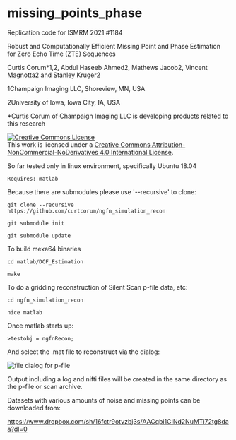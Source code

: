# missing_points_phase
Replication code for ISMRM 2021 #1184

Robust and Computationally Efficient Missing Point and Phase Estimation for Zero Echo Time (ZTE) Sequences

Curtis Corum*1,2, Abdul Haseeb Ahmed2, Mathews Jacob2, Vincent Magnotta2 and Stanley Kruger2

  1Champaign Imaging LLC, Shoreview, MN, USA

  2University of Iowa, Iowa City, IA, USA

  *Curtis Corum of Champaign Imaging LLC is developing products related to this research

<a rel="license" href="http://creativecommons.org/licenses/by-nc-nd/4.0/"><img alt="Creative Commons License" style="border-width:0" src="https://i.creativecommons.org/l/by-nc-nd/4.0/88x31.png" /></a><br />This work is licensed under a <a rel="license" href="http://creativecommons.org/licenses/by-nc-nd/4.0/">Creative Commons Attribution-NonCommercial-NoDerivatives 4.0 International License</a>.


So far tested only in linux environment, specifically Ubuntu 18.04

    Requires: matlab

Because there are submodules please use '--recursive' to clone:
    
    git clone --recursive https://github.com/curtcorum/ngfn_simulation_recon
    
    git submodule init
    
    git submodule update

To build mexa64 binaries

    cd matlab/DCF_Estimation
    
    make

To do a gridding reconstruction of Silent Scan p-file data, etc:

    cd ngfn_simulation_recon

    nice matlab

Once matlab starts up:

    >testobj = ngfnRecon;
    
And select the .mat file to reconstruct via the dialog:
    
![file dialog for p-file](https://github.com/curtcorum/ngfn_simulation_recon/blob/ismrm2021/ngfnRecon_dialog.png)

Output including a log and nifti files will be created in the same directory as the p-file or scan archive.

Datasets with various amounts of noise and missing points can be downloaded from:

https://www.dropbox.com/sh/16fctr9otvzbj3s/AACqbi1CINd2NuMTi72tg8daa?dl=0




